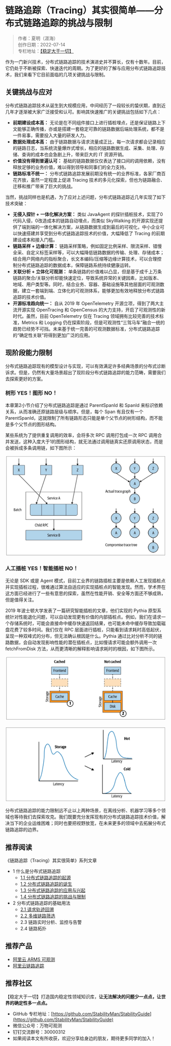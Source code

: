 # 链路追踪（Tracing）其实很简单——分布式链路追踪的挑战与限制

> 作者：夏明（涯海）    
> 创作日期：2022-07-14  
> 专栏地址：[【稳定大于一切】](https://github.com/StabilityMan/StabilityGuide)  

作为一门新兴技术，分布式链路追踪的技术演进史并不算长，仅有十数年。目前，它仍处于不断被探索、快速迭代的周期。为了更好的了解与应用分布式链路追踪技术，我们来看下它目前面临的几项关键挑战与限制。

## 关键挑战与应对
分布式链路追踪技术从诞生到大规模应用，中间经历了一段较长的蛰伏期，直到近几年才逐渐被大家广泛接受和认可。影响其快速推广的关键挑战包括如下几点：

* **前期建设成本高：** 无论是在不同组件接口上进行插桩埋点，还是保证链路上下文能够正确传播，亦或是搭建一套稳定可靠的链路数据后端处理系统，都不是一件易事，需要投入大量的研发人力。
* **数据处理成本高：** 由于链路数据与请求流量成正比，每一次请求都会记录相应的链路日志，当系统流量爆炸式增长，相应的链路数据生成、采集、处理、存储、查询的成本也会急剧上升，带来巨大的 IT 资源开销。
* **价值没有得到普遍认可：** 基础的链路数据仅仅表达了接口间的调用依赖，没有释放足够的业务价值，难以得到领导和同事们的全力支持。
* **链路标准不统一：** 分布式链路追踪发展前期没有统一的业界标准，各家厂商百花齐放，虽然一定程度上促进 Tracing 技术的多元化探索，但也为链路融合、迁移和推广带来了巨大的挑战。

当然，挑战同样也是机遇，为了应对上述问题，分布式链路追踪近几年实现了如下技术突破：

* **无侵入探针 + 一体化解决方案：** 类似 JavaAgent 的探针插桩技术，实现了0代码入侵，0改造成本的链路自动埋点，而类似 SkyWalking 的开源实现还提供了端到端的一体化解决方案，从链路数据生成到最后的可视化，中小企业可以快速搭建并享受到分布式链路追踪技术的价值，大幅降低了 Tracing 的前期建设成本和接入门槛。
* **链路采样 + 边缘计算：** 链路采样策略，例如固定比例采样、限流采样、错慢全采、自定义标签采样等，可以大幅降低链路数据的传输、处理、存储成本；结合用户网络内的指标聚合，长文本编码/压缩等边缘计算技术，可以合理控制分布式链路追踪的数据成本，保障链路系统持续健康运转。
* **关联分析 + 立体化可观测：** 单条链路的价值难以凸显，但是基于成千上万条链路的聚合/关联分析却能快速定位，导致系统异常的关键因素，比如版本、地域、用户类型等。同时，结合业务、容器、基础设施等其他层面的可观测数据，建立一套端到端、立体化的可观测体系，能够更加有效地释放分布式链路追踪的技术价值。
* **开源标准趋向统一：** 自从 2019 年 OpenTelemetry 开源立项，得到了两大主流开源实现 OpenTracing 和 OpenCensus 的大力支持，开启了可观测性的新时代。虽然，目前 OpenTelemetry 仅在 Tracing 领域拥有比较完善的技术标准，Metrics 和 Logging 仍在探索阶段，但是可观测性“三驾马车”融合一统的趋势已经势不可挡。未来基于统一完善的可观测数据标准，分布式链路追踪的“确定性关联”将得到更加广泛的应用。

## 现阶段能力限制
分布式链路追踪现有的模型设计与实现，可以有效满足许多经典场景的分布式诊断诉求。但是，仍然有大量场景超出了现阶段分布式链路追踪的能力范畴，需要我们去探索更好的方案。

### 树形 YES！图形 NO！
本章第2小节介绍了分布式链路追踪是通过 ParentSpanId 和 SpanId 来标识依赖关系，从而准确还原链路层级与顺序。但是，每个 Span 有且仅有一个 ParentSpanId，这就限制了所有链路形态只能是单个父节点的树形结构，而不能是多个父节点的图形结构。

某些系统为了提供重复调用的效率，会将多次 RPC 调用打包成一次 RPC 调用合并发送，这种入度大于1的图形结构，就无法通过调用链真实还原调用状态，而是会被拆成多条调用链，如下图所示：

![image](image2/链路挑战_1.png)

### 人工插桩 YES！智能插桩 NO！
无论是 SDK 或是 Agent 模式，目前工业界的链路插桩主要是依赖人工发现插桩点并实现插桩过程，很难通过算法自适应的实现插桩点的智能发现。然而，学术界在这方面已经进行了一些有意思的探索，虽然在性能开销、安全等方面还不够成熟，但是值得关注。

2019 年波士顿大学发表了一篇研究智能插桩的文章，他们实现的 Pythia 原型系统针对性能退化问题，可以自动发现更有价值的内部插桩点。例如，我们在请求一个存储系统时，可能会直接命中缓存快速返回结果，也可能未命中缓存导致加载磁盘花费了较多时间。我们仅在 RPC 层面进行插桩，只能看到请求耗时高低起伏，呈现一种双峰式的分布，但无法确认根因是什么。Pythia 通过比对分析不同的链路数据，会自动发现影响性能的潜在插桩点，比如慢请求可能会额外调用一次 fetchFromDisk 方法，从而更清晰的解释影响请求耗时的根因，如下图所示。

![image](image2/链路挑战_2.png)

![image](image2/链路挑战_3.png)


分布式链路追踪的能力限制远不止以上两种场景，在离线分析、机器学习等多个领域也等待我们去探索攻克。我们既要充分发挥现有的分布式链路追踪技术价值，解决当下的企业运维困难；同时也要把视野放宽，在未来更多的领域中去拓展分布式链路追踪的边界。


## 推荐阅读
《链路追踪（Tracing）其实很简单》系列文章

- 1 什么是分布式链路追踪
	- [1.1 分布式链路追踪的起源](./链路追踪其实很简单——分布式链路追踪的起源.md)
	- [1.2 分布式链路追踪的诞生](./链路追踪其实很简单——分布式链路追踪的诞生.md)
	- [1.3 分布式链路追踪的应用与兴起](./链路追踪其实很简单——分布式链路追踪的应用与兴起.md)
	- [1.4 分布式链路追踪的挑战与限制](./链路追踪其实很简单——分布式链路追踪的挑战与限制.md)
- 2 分布式链路追踪的基础用法
	- [2.1 请求轨迹回溯](./链路追踪其实很简单——请求轨迹回溯.md)
	- [2.2 多维链路筛选](./链路追踪其实很简单——多维链路筛选.md)
	- 2.3 链路实时分析、监控与告警
	- 2.4 链路拓扑


## 推荐产品
- [阿里云 ARMS 可观测](https://help.aliyun.com/product/34364.html)
- [阿里云链路追踪](https://help.aliyun.com/document_detail/196681.html)



## 推荐社区
【稳定大于一切】打造国内稳定性领域知识库，**让无法解决的问题少一点点，让世界的确定性多一点点。**

- GitHub 专栏地址：[https://github.com/StabilityMan/StabilityGuide](https://github.com/StabilityMan/StabilityGuide)
- 微信公众号：万物可观测
- 钉钉交流群号：30000312
- 如果阅读本文有所收获，欢迎分享给身边的朋友，期待更多同学的加入！
